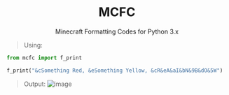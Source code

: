 <h1 align=center>MCFC</h1>
<p align=center>Minecraft Formatting Codes for Python 3.x </p>

> Using:
```py
from mcfc import f_print

f_print("&cSomething Red, &eSomething Yellow, &cR&eA&aI&bN&9B&dO&5W")
```
> Output:
> ![image](https://user-images.githubusercontent.com/71274141/180663452-30801cc3-b07b-4975-8d19-9695caf7457c.png)
